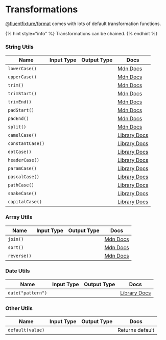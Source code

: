 # Transformations

[@fluentfixture/format](./) comes with lots of default transformation functions.

{% hint style="info" %}
Transformations can be chained.
{% endhint %}

### String Utils

<table><thead><tr><th>Name</th><th data-type="select">Input Type</th><th data-type="select">Output Type</th><th>Docs</th></tr></thead><tbody><tr><td><code>lowerCase()</code></td><td></td><td></td><td><a href="https://developer.mozilla.org/en-US/docs/Web/JavaScript/Reference/Global_Objects/String">Mdn Docs</a></td></tr><tr><td><code>upperCase()</code></td><td></td><td></td><td><a href="https://developer.mozilla.org/en-US/docs/Web/JavaScript/Reference/Global_Objects/String">Mdn Docs</a></td></tr><tr><td><code>trim()</code></td><td></td><td></td><td><a href="https://developer.mozilla.org/en-US/docs/Web/JavaScript/Reference/Global_Objects/String">Mdn Docs</a></td></tr><tr><td><code>trimStart()</code></td><td></td><td></td><td><a href="https://developer.mozilla.org/en-US/docs/Web/JavaScript/Reference/Global_Objects/String">Mdn Docs</a></td></tr><tr><td><code>trimEnd()</code></td><td></td><td></td><td><a href="https://developer.mozilla.org/en-US/docs/Web/JavaScript/Reference/Global_Objects/String">Mdn Docs</a></td></tr><tr><td><code>padStart()</code></td><td></td><td></td><td><a href="https://developer.mozilla.org/en-US/docs/Web/JavaScript/Reference/Global_Objects/String">Mdn Docs</a></td></tr><tr><td><code>padEnd()</code></td><td></td><td></td><td><a href="https://developer.mozilla.org/en-US/docs/Web/JavaScript/Reference/Global_Objects/String">Mdn Docs</a></td></tr><tr><td><code>split()</code></td><td></td><td></td><td><a href="https://developer.mozilla.org/en-US/docs/Web/JavaScript/Reference/Global_Objects/String">Mdn Docs</a></td></tr><tr><td><code>camelCase()</code></td><td></td><td></td><td><a href="https://www.npmjs.com/package/change-case">Library Docs</a></td></tr><tr><td><code>constantCase()</code></td><td></td><td></td><td><a href="https://www.npmjs.com/package/change-case">Library Docs</a></td></tr><tr><td><code>dotCase()</code></td><td></td><td></td><td><a href="https://www.npmjs.com/package/change-case">Library Docs</a></td></tr><tr><td><code>headerCase()</code></td><td></td><td></td><td><a href="https://www.npmjs.com/package/change-case">Library Docs</a></td></tr><tr><td><code>paramCase()</code></td><td></td><td></td><td><a href="https://www.npmjs.com/package/change-case">Library Docs</a></td></tr><tr><td><code>pascalCase()</code></td><td></td><td></td><td><a href="https://www.npmjs.com/package/change-case">Library Docs</a></td></tr><tr><td><code>pathCase()</code></td><td></td><td></td><td><a href="https://www.npmjs.com/package/change-case">Library Docs</a></td></tr><tr><td><code>snakeCase()</code></td><td></td><td></td><td><a href="https://www.npmjs.com/package/change-case">Library Docs</a></td></tr><tr><td><code>capitalCase()</code></td><td></td><td></td><td><a href="https://www.npmjs.com/package/change-case">Library Docs</a></td></tr></tbody></table>

### Array Utils

<table><thead><tr><th>Name</th><th data-type="select">Input Type</th><th data-type="select">Output Type</th><th>Docs</th></tr></thead><tbody><tr><td><code>join()</code></td><td></td><td></td><td><a href="https://developer.mozilla.org/en-US/docs/Web/JavaScript/Reference/Global_Objects/Array">Mdn Docs</a></td></tr><tr><td><code>sort()</code></td><td></td><td></td><td><a href="https://developer.mozilla.org/en-US/docs/Web/JavaScript/Reference/Global_Objects/Array">Mdn Docs</a></td></tr><tr><td><code>reverse()</code></td><td></td><td></td><td><a href="https://developer.mozilla.org/en-US/docs/Web/JavaScript/Reference/Global_Objects/Array">Mdn Docs</a></td></tr></tbody></table>

### Date Utils

<table><thead><tr><th>Name</th><th data-type="select">Input Type</th><th data-type="select">Output Type</th><th>Docs</th></tr></thead><tbody><tr><td><code>date("pattern")</code></td><td></td><td></td><td><a href="https://day.js.org/docs/en/display/format">Library Docs</a></td></tr></tbody></table>

### Other Utils

<table><thead><tr><th>Name</th><th data-type="select">Input Type</th><th data-type="select">Output Type</th><th>Docs</th></tr></thead><tbody><tr><td><code>default(value)</code></td><td></td><td></td><td>Returns default</td></tr></tbody></table>
